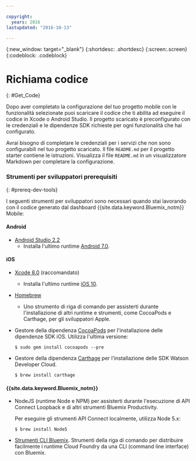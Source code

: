 ```yaml
---

copyright:
  years: 2016
lastupdated: "2016-10-13"

---
```

{:new_window: target="_blank"}
{:shortdesc: .shortdesc}
{:screen:.screen}
{:codeblock: .codeblock}

# Richiama codice
{: #Get_Code}

Dopo aver completato la configurazione del tuo progetto mobile con le funzionalità selezionate puoi scaricare il codice che ti abilita ad eseguire il codice in Xcode o Android Studio. Il progetto scaricato è preconfigurato con le credenziali e le dipendenze SDK richieste per ogni funzionalità che hai configurato.

Avrai bisogno di completare le credenziali per i servizi che non sono configurabili nel tuo progetto scaricato. Il file `README.md` per il progetto starter contiene le istruzioni. Visualizza il file `README.md` in un visualizzatore Markdown per completare la configurazione.

### Strumenti per sviluppatori prerequisiti
{: #prereq-dev-tools}

I seguenti strumenti per sviluppatori sono necessari quando stai lavorando con il codice generato dal dashboard {{site.data.keyword.Bluemix_notm}} Mobile:

#### Android
* [Android Studio 2.2](https://developer.android.com/studio)
	* Installa l'ultimo runtime [Android 7.0](https://www.android.com/versions/nougat-7-0/).

#### iOS
* [Xcode 8.0](https://developer.apple.com/xcode/) (raccomandato)
	* Installa l'ultimo runtime [iOS 10](http://www.apple.com/ios/ios-10/).
* [Homebrew](http://brew.sh/)
	* Uno strumento di riga di comando per assisterti durante l'installazione di altri runtime e strumenti, come CocoaPods e Carthage, per gli sviluppatori Apple.
* Gestore della dipendenza [CocoaPods](https://cocoapods.org/) per l'installazione delle dipendenze SDK iOS. Utilizza l'ultima versione:

	```
	$ sudo gem install cocoapods --pre
	```
* Gestore della dipendenza [Carthage](https://github.com/Carthage/Carthage) per l'installazione delle SDK Watson Developer Cloud.

	```
	$ brew install carthage
	```

#### {{site.data.keyword.Bluemix_notm}}
* NodeJS (runtime Node e NPM) per assisterti durante l'esecuzione di API Connect Loopback e di altri strumenti Bluemix Productivity.

	Per eseguire gli strumenti API Connect localmente, utilizza Node 5.x:
	```
	$ brew install Node5
	```

* [Strumenti CLI Bluemix](http://clis.ng.bluemix.net/ui/home.html).
Strumenti della riga di comando per distribuire facilmente i runtime Cloud Foundry da una CLI (command line interface) con Bluemix.  
